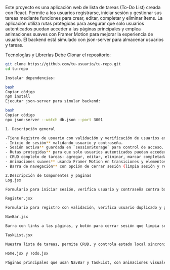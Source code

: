 Este proyecto es una aplicación web de lista de tareas (To-Do List) creada con React. Permite a los usuarios registrarse, iniciar sesión y gestionar sus tareas mediante funciones para crear, editar, completar y eliminar ítems. La aplicación utiliza rutas protegidas para asegurar que solo usuarios autenticados puedan acceder a las páginas principales
y emplea animaciones suaves con Framer Motion para mejorar la experiencia de usuario. El backend está simulado con json-server para almacenar usuarios y tareas.

Tecnologías y Librerías 
Debe Clonar el repositorio:

```bash
git clone https://github.com/tu-usuario/tu-repo.git
cd tu-repo

Instalar dependencias:

bash
Copiar código
npm install
Ejecutar json-server para simular backend:

bash
Copiar código
npx json-server --watch db.json --port 3001

1. Descripción general 

-Tiene Registro de usuario con validación y verificación de usuarios existentes.
- Inicio de sesión** validando usuario y contraseña.
- Sesión activa** guardada en `sessionStorage` para control de acceso.
- Rutas protegidas** para que solo usuarios autenticados puedan acceder a `/Home` y `/Todo`.
- CRUD completo de tareas: agregar, editar, eliminar, marcar completadas.
- Animaciones suaves** usando Framer Motion en transiciones y elementos UI.
- Barra de navegación** con opción de cerrar sesión (limpia sesión y redirige a login).

2.Descripción de Componentes y paginas
Log.jsx

Formulario para iniciar sesión, verifica usuario y contraseña contra backend y guarda sesión.

Register.jsx

Formulario para registro con validación, verifica usuario duplicado y guarda nuevo usuario.

NavBar.jsx

Barra con links a las páginas, y botón para cerrar sesión que limpia sessionStorage.

TaskList.jsx

Muestra lista de tareas, permite CRUD, y controla estado local sincronizado con backend.

Home.jsx y Todo.jsx

Páginas principales que usan NavBar y TaskList, con animaciones visuales.
